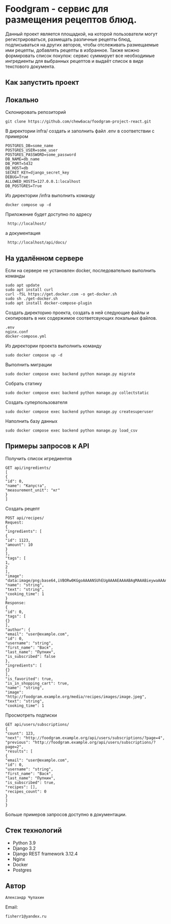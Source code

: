 # Foodgram - сервис для размещения рецептов блюд.
Данный проект является площадкой, на которой пользователи могут регистрироваться,
размещать различные рецепты блюд, подписываться на других авторов, чтобы отслеживать
размещаемые ими рецепты, добавлять рецепты в избранное. Также можно формировать список
покупок: сервис суммирует все необходимые ингредиенты для выбранных рецептов и выдаёт
список в виде текстового документа.

## Как запустить проект
## Локально
Склонировать репозиторий
```
git clone https://github.com/chew6aca/foodgram-project-react.git
```
В директории infra/ создать и заполнить файл .env в соответствии с примером
```
POSTGRES_DB=some_name
POSTGRES_USER=some_user
POSTGRES_PASSWORD=some_password
DB_NAME=db_name
DB_PORT=5432
DB_HOST=db
SECRET_KEY=django_secret_key
DEBUG=True
ALLOWED_HOSTS=127.0.0.1:localhost
DB_POSTGRES=True
```
Из директории /infra выполнить команду
```
docker compose up -d
```
Приложение будет доступно по адресу
```
 http://localhost/
```
а документация
```
 http://localhost/api/docs/
```
## На удалённом сервере
Если на сервере не установлен docker, последовательно выполнить команды
```
sudo apt update
sudo apt install curl
curl -fSL https://get.docker.com -o get-docker.sh
sudo sh ./get-docker.sh
sudo apt install docker-compose-plugin
```
Создать директорию проекта, создать в ней следующие файлы и скопировать в них содержимое соответсвующих локальных файлов.
```
.env
nginx.conf
docker-compose.yml
```
Из директории проекта выполнить команду
```
sudo docker compose up -d
```
Выполнить миграции
```
sudo docker compose exec backend python manage.py migrate
```
Собрать статику
```
sudo docker compose exec backend python manage.py collectstatic
```
Создать суперпользователя
```
sudo docker compose exec backend python manage.py createsuperuser
```
Наполнить базу данных
```
sudo docker compose exec backend python manage.py load_csv
```
## Примеры запросов к API
Получить список игредиентов
```
GET api/ingredients/
[
{
"id": 0,
"name": "Капуста",
"measurement_unit": "кг"
}
]
```
Создать рецепт
```
POST api/recipes/
Request:
{
"ingredients": [
{
"id": 1123,
"amount": 10
}
],
"tags": [
1,
2
],
"image": "data:image/png;base64,iVBORw0KGgoAAAANSUhEUgAAAAEAAAABAgMAAABieywaAAAACVBMVEUAAAD///9fX1/S0ecCAAAACXBIWXMAAA7EAAAOxAGVKw4bAAAACklEQVQImWNoAAAAggCByxOyYQAAAABJRU5ErkJggg==",
"name": "string",
"text": "string",
"cooking_time": 1
}
Response:
{
"id": 0,
"tags": [
{}
],
"author": {
"email": "user@example.com",
"id": 0,
"username": "string",
"first_name": "Вася",
"last_name": "Пупкин",
"is_subscribed": false
},
"ingredients": [
{}
],
"is_favorited": true,
"is_in_shopping_cart": true,
"name": "string",
"image": "http://foodgram.example.org/media/recipes/images/image.jpeg",
"text": "string",
"cooking_time": 1
```
Просмотреть подписки
```
GET api/users/subscriptions/
{
"count": 123,
"next": "http://foodgram.example.org/api/users/subscriptions/?page=4",
"previous": "http://foodgram.example.org/api/users/subscriptions/?page=2",
"results": [
{
"email": "user@example.com",
"id": 0,
"username": "string",
"first_name": "Вася",
"last_name": "Пупкин",
"is_subscribed": true,
"recipes": [],
"recipes_count": 0
}
]
}
```
Больше примеров запросов доступно в документации.
## Стек технологий
+ Python 3.9
+ Django 3.2
+ Django REST framework 3.12.4
+ Nginx
+ Docker
+ Postgres
## Автор
```
Александр Чупахин
```

Email:

```
fisherr1@yandex.ru
```
